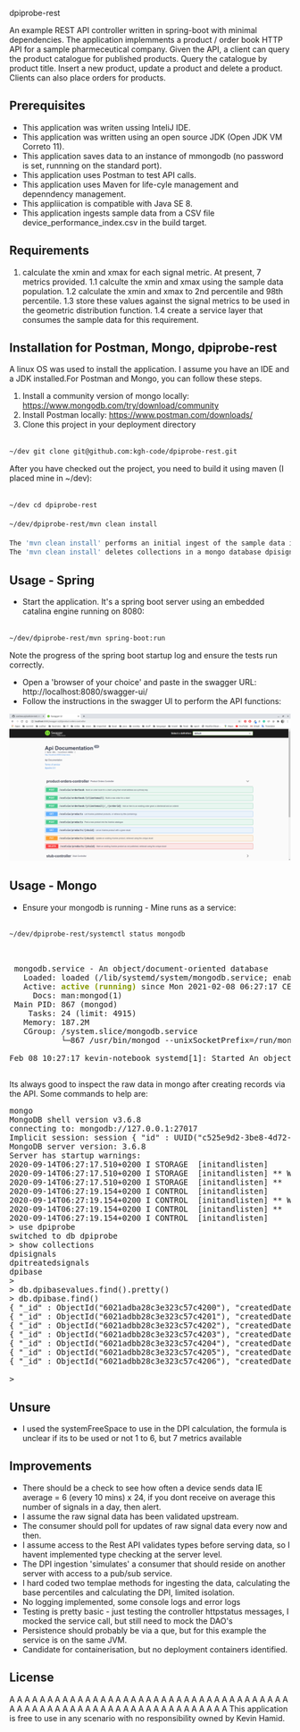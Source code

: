  dpiprobe-rest

An example REST API controller written in spring-boot with minimal dependencies. The application implemments a product / order book HTTP API for a sample pharmeceutical company. Given the API, a client can query the product catalogue for published products. Query the catalogue by product title. Insert a new product, update a product and delete a product.
Clients can also place orders for products.

## Prerequisites

* This application was writen ussing InteliJ IDE.
* This application was written using an open source JDK (Open JDK VM Correto 11).
* This application saves data to an instance of mmongodb (no password is set, runnning on the standard port).
* This application uses Postman to test API calls.
* This application uses Maven for life-cyle management and depenndency management.
* This appliication is compatible with Java SE 8.
* This application ingests sample data from a CSV file device_performance_index.csv in the build target.

## Requirements

1. calculate the xmin and xmax for each signal metric. At present, 7 metrics provided.
1.1 calculte the xmin and xmax using the sample data population.
1.2 calculate the xmin and xmax to 2nd percentile and 98th percentile.
1.3 store these values against the signal metrics to be used in the geometric distribution function.
1.4 create a service layer that consumes the sample data for this requirement.



## Installation for Postman, Mongo, dpiprobe-rest

A linux OS was used to install the application. I assume you have an IDE and a JDK installed.For Postman and Mongo, you can follow these steps. 

1. Install a community version of mongo locally: https://www.mongodb.com/try/download/community
2. Install Postman locally: https://www.postman.com/downloads/ 
3. Clone this project in your deployment directory

```bash

~/dev git clone git@github.com:kgh-code/dpiprobe-rest.git

```

After you have checked out the project, you need to build it using maven (I placed mine in ~/dev):

```bash

~/dev cd dpiprobe-rest

~/dev/dpiprobe-rest/mvn clean install

The 'mvn clean install' performs an initial ingest of the sample data in the file device_performance_index.csv
The 'mvn clean install' deletes collections in a mongo database dpisignals, dpibase, dpitreatedsignals


```


## Usage - Spring



* Start the application. It's a spring boot server using an embedded catalina engine running on 8080:

```bash

~/dev/dpiprobe-rest/mvn spring-boot:run

```
Note the progress of the spring boot startup log and ensure the tests run correctly.

* Open a 'browser of your choice' and paste in the swagger URL: http://localhost:8080/swagger-ui/
* Follow the instructions in the swagger UI to perform the API functions:


![an image of swagger used to acccess the API for dpiprobe-rest by kevin hamid.](https://github.com/kgh-code/dpiprobe-rest/blob/master/docs/swagger-image.png)


## Usage - Mongo

* Ensure your mongodb is running - Mine runs as a service:

```bash

~/dev/dpiprobe-rest/systemctl status mongodb

```

<pre> 

 mongodb.service - An object/document-oriented database
   Loaded: loaded (/lib/systemd/system/mongodb.service; enabled; vendor preset: enabled)
   Active: <font color="#859900"><b>active (running)</b></font> since Mon 2021-02-08 06:27:17 CEST; 1h 11min ago
     Docs: man:mongod(1)
 Main PID: 867 (mongod)
    Tasks: 24 (limit: 4915)
   Memory: 187.2M
   CGroup: /system.slice/mongodb.service
           └─867 /usr/bin/mongod --unixSocketPrefix=/run/mongodb --config /etc/mongodb.conf

Feb 08 10:27:17 kevin-notebook systemd[1]: Started An object/document-oriented database.

</pre>


Its always good to inspect the raw data in mongo after creating records via the API. Some commands to help are:

<pre>mongo
MongoDB shell version v3.6.8
connecting to: mongodb://127.0.0.1:27017
Implicit session: session { &quot;id&quot; : UUID(&quot;c525e9d2-3be8-4d72-a812-b26f5342594f&quot;) }
MongoDB server version: 3.6.8
Server has startup warnings: 
2020-09-14T06:27:17.510+0200 I STORAGE  [initandlisten] 
2020-09-14T06:27:17.510+0200 I STORAGE  [initandlisten] ** WARNING: Using the XFS filesystem is strongly recommended with the WiredTiger storage engine
2020-09-14T06:27:17.510+0200 I STORAGE  [initandlisten] **          See http://dochub.mongodb.org/core/prodnotes-filesystem
2020-09-14T06:27:19.154+0200 I CONTROL  [initandlisten] 
2020-09-14T06:27:19.154+0200 I CONTROL  [initandlisten] ** WARNING: Access control is not enabled for the database.
2020-09-14T06:27:19.154+0200 I CONTROL  [initandlisten] **          Read and write access to data and configuration is unrestricted.
2020-09-14T06:27:19.154+0200 I CONTROL  [initandlisten] 
&gt; use dpiprobe
switched to db dpiprobe
&gt; show collections
dpisignals
dpitreatedsignals
dpibase
&gt; 
&gt; db.dpibasevalues.find().pretty()
> db.dpibase.find()
{ "_id" : ObjectId("6021adba28c3e323c57c4200"), "createdDate" : ISODate("2021-02-08T21:31:38.882Z"), "metricName" : "memoryUsage", "minValue" : 0.02, "maxValue" : 0.98, "_class" : "com.kgh.dpiprobe.models.Dpibasevalues" }
{ "_id" : ObjectId("6021adbb28c3e323c57c4201"), "createdDate" : ISODate("2021-02-08T21:31:39.005Z"), "metricName" : "cPUUsage", "minValue" : 0.008, "maxValue" : 0.97, "_class" : "com.kgh.dpiprobe.models.Dpibasevalues" }
{ "_id" : ObjectId("6021adbb28c3e323c57c4202"), "createdDate" : ISODate("2021-02-08T21:31:39.136Z"), "metricName" : "logonDuration", "minValue" : 3511, "maxValue" : 119275, "_class" : "com.kgh.dpiprobe.models.Dpibasevalues" }
{ "_id" : ObjectId("6021adbb28c3e323c57c4203"), "createdDate" : ISODate("2021-02-08T21:31:39.270Z"), "metricName" : "bootSpeed", "minValue" : 4446, "maxValue" : 121949, "_class" : "com.kgh.dpiprobe.models.Dpibasevalues" }
{ "_id" : ObjectId("6021adbb28c3e323c57c4204"), "createdDate" : ISODate("2021-02-08T21:31:39.300Z"), "metricName" : "hardResetCount", "minValue" : 1, "maxValue" : 41, "_class" : "com.kgh.dpiprobe.models.Dpibasevalues" }
{ "_id" : ObjectId("6021adbb28c3e323c57c4205"), "createdDate" : ISODate("2021-02-08T21:31:39.330Z"), "metricName" : "bSODCount", "minValue" : 0, "maxValue" : 8, "_class" : "com.kgh.dpiprobe.models.Dpibasevalues" }
{ "_id" : ObjectId("6021adbb28c3e323c57c4206"), "createdDate" : ISODate("2021-02-08T21:31:39.493Z"), "metricName" : "systemFreeSpace", "minValue" : NumberLong(1972342784), "maxValue" : NumberLong("447262482432"), "_class" : "com.kgh.dpiprobe.models.Dpibasevalues" }

&gt;
</pre>

## Unsure

* I used the systemFreeSpace to use in the DPI calculation, the formula is unclear if its to be used or not 1 to 6, but 7 metrics available

## Improvements

* There should be a check to see how often a device sends data IE average = 6 (every 10 mins) x 24, if you dont receive on average this number of signals in a day, then alert.
* I assume the raw signal data has been validated upstream.
* The consumer should poll for updates of raw signal data every now and then.
* I assume access to the Rest API validates types before serving data, so I havent implemented type checking at the server level.
* The DPI ingestion 'simulates' a consumer that should reside on another server with access to a pub/sub service.
* I hard coded two templae methods for ingesting the data, calculating the base percentiles and calculating the DPI, limited isolation.
* No logging implemented, some console logs and error logs
* Testing is pretty basic - just testing the controller httpstatus messages, I mocked the service call, but still need to mock the DAO's
* Persistence should probably be via a que, but for this example the service is on the same JVM.
* Candidate for containerisation, but no deployment containers identified.

## License

A
A
A
A
A
A
A
A
A
A
A
A
A
A
A
A
A
A
A
A
A
A
A
A
A
A
A
A
A
A
A
A
A
A
A
A
A
A
A
A
A
A
A
A
A
A
A
A
A
A
A
A
A
A
A
A
A
A
A
A
A
A
A
A
A
A
This application is free to use in any scenario with no responsibility owned by Kevin Hamid.
